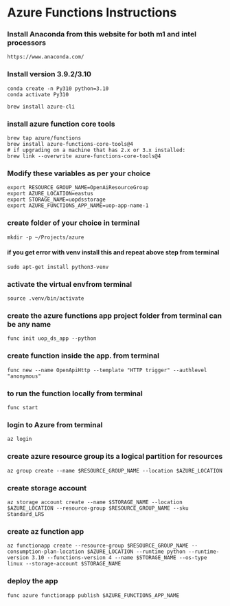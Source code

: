 # Azure Functions Instructions

### Install Anaconda from this website for both m1 and intel processors
```
https://www.anaconda.com/
```

### Install version 3.9.2/3.10 
```shell
conda create -n Py310 python=3.10
conda activate Py310

brew install azure-cli
```

### install azure function core tools
```shell
brew tap azure/functions
brew install azure-functions-core-tools@4
# if upgrading on a machine that has 2.x or 3.x installed:
brew link --overwrite azure-functions-core-tools@4
```

### Modify these variables as per your choice
```shell
export RESOURCE_GROUP_NAME=OpenAiResourceGroup
export AZURE_LOCATION=eastus
export STORAGE_NAME=uopdsstorage
export AZURE_FUNCTIONS_APP_NAME=uop-app-name-1
```


### create folder of your choice in terminal

```shell
mkdir -p ~/Projects/azure
```

#### if you get error with venv install this and repeat above step from terminal
```shell
sudo apt-get install python3-venv
```

### activate the virtual envfrom terminal
```shell
source .venv/bin/activate
```

### create the azure functions app project folder from terminal can be any name
```shell
func init uop_ds_app --python
```

### create function inside the app. from terminal
```shell
func new --name OpenApiHttp --template "HTTP trigger" --authlevel "anonymous"
```

### to run the function locally from terminal
```shell
func start
```

### login to Azure from terminal
```shell
az login
```

### create azure resource group its a logical partition for resources
```shell
az group create --name $RESOURCE_GROUP_NAME --location $AZURE_LOCATION
```

### create storage account
```shell
az storage account create --name $STORAGE_NAME --location $AZURE_LOCATION --resource-group $RESOURCE_GROUP_NAME --sku Standard_LRS
```

### create  az function app
```shell
az functionapp create --resource-group $RESOURCE_GROUP_NAME --consumption-plan-location $AZURE_LOCATION --runtime python --runtime-version 3.10 --functions-version 4 --name $STORAGE_NAME --os-type linux --storage-account $STORAGE_NAME
```

### deploy the app
```shell
func azure functionapp publish $AZURE_FUNCTIONS_APP_NAME
```
